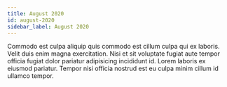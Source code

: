 ```yaml
---
title: August 2020
id: august-2020
sidebar_label: August 2020
---
```


Commodo est culpa aliquip quis commodo est cillum culpa qui ex laboris. Velit duis enim magna exercitation. Nisi et sit voluptate fugiat aute tempor officia fugiat dolor pariatur adipisicing incididunt id. Lorem laboris ex eiusmod pariatur. Tempor nisi officia nostrud est eu culpa minim cillum id ullamco tempor.

